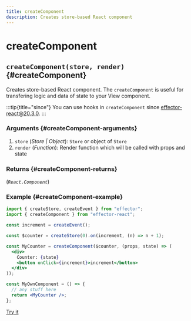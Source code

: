 ```yaml
---
title: createComponent
description: Creates store-based React component
---
```


# createComponent

## `createComponent(store, render)` {#createComponent}

Creates store-based React component. The `createComponent` is useful for transfering logic and data of state to your View component.

:::tip{title="since"}
You can use hooks in `createComponent` since [effector-react@20.3.0](https://changelog.effector.dev/#effector-20-3-0).
:::

### Arguments {#createComponent-arguments}

1. `store` (_Store | Object_): `Store` or object of `Store`
2. `render` (_Function_): Render function which will be called with props and state

### Returns {#createComponent-returns}

(_`React.Component`_)

### Example {#createComponent-example}

```jsx
import { createStore, createEvent } from "effector";
import { createComponent } from "effector-react";

const increment = createEvent();

const $counter = createStore(0).on(increment, (n) => n + 1);

const MyCounter = createComponent($counter, (props, state) => (
  <div>
    Counter: {state}
    <button onClick={increment}>increment</button>
  </div>
));

const MyOwnComponent = () => {
  // any stuff here
  return <MyCounter />;
};
```

[Try it](https://share.effector.dev/kJoLGB6g)
